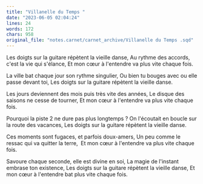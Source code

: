 ```yaml
---
title: "Villanelle du Temps "
date: "2023-06-05 02:04:24"
lines: 24
words: 172
chars: 958
original_file: "notes.carnet/carnet_archive/Villanelle du Temps .sqd"
---
```


Les doigts sur la guitare répètent la vieille danse,
Au rythme des accords, c'est la vie qui s'élance,
Et mon cœur à l'entendre va plus vite chaque fois.

La ville bat chaque jour son rythme singulier,
Ou bien tu bouges avec ou elle passe devant toi,
Les doigts sur la guitare répètent la vieille danse.

Les jours deviennent des mois puis très vite des années,
Le disque des saisons ne cesse de tourner,
Et mon cœur à l'entendre va plus vite chaque fois.

Pourquoi la piste 2 ne dure pas plus longtemps ?
On l'écoutait en boucle sur la route des vacances,
Les doigts sur la guitare répètent la vieille danse.

Ces moments sont fugaces, et parfois doux-amers,
Un peu comme le ressac qui va quitter la terre, 
Et mon cœur à l'entendre va plus vite chaque fois.

Savoure chaque seconde, elle est divine en soi,
La magie de l'instant embrase ton existence,
Les doigts sur la guitare répètent la vieille danse,
Et mon cœur à l'entendre bat plus vite chaque fois.